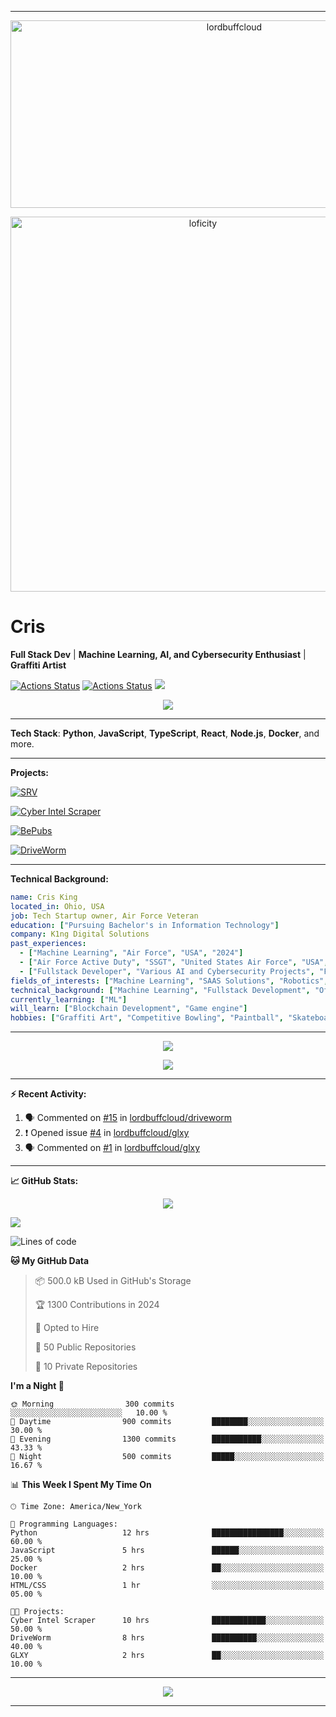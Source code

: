 
---
<p align="center"> <img src="https://socialify.git.ci/lordbuffcloud/lordbuffcloud/image?font=Source%20Code%20Pro&language=1&name=1&owner=1&pattern=Plus&stargazers=1&theme=Dark" alt="lordbuffcloud" width="700" height="300" /> </p> <p align="center"> <img alt="loficity" width="600px" src="https://github.com/HyunCafe/HyunCafe/raw/main/assests/loficity.gif"></img> </p>


# **Cris**

**Full Stack Dev** | **Machine Learning, AI, and Cybersecurity Enthusiast** | **Graffiti Artist**

[![Actions Status](https://github.com/lordbuffcloud/lordbuffcloud/workflows/wakatime-stats/badge.svg)](https://github.com/lordbuffcloud/lordbuffcloud/actions)
[![Actions Status](https://github.com/lordbuffcloud/lordbuffcloud/workflows/update-gh-activity/badge.svg)](https://github.com/lordbuffcloud/lordbuffcloud/actions)
![](https://visitor-badge.glitch.me/badge?page_id=lordbuffcloud.lordbuffcloud)

<p align="center">
  <img src="https://github-profile-trophy.vercel.app/?username=lordbuffcloud&theme=onedark&column=-1" />
</p>

---

**Tech Stack**: **Python**, **JavaScript**, **TypeScript**, **React**, **Node.js**, **Docker**, and more.

---

**Projects:**

[![SRV](https://glxy.dev/srv.png)](https://github.com/lordbuffcloud/srv)

[![Cyber Intel Scraper](https://glxy.dev/cis.png)](https://cis.glxy.dev)

[![BePubs](https://glxy.dev/bps.png)](https://bepubs.glxy.dev) 

[![DriveWorm](https://glxy.dev/driveworm.png)](https://github.com/lordbuffcloud/glxy)

---

**Technical Background:**
```yaml
name: Cris King
located_in: Ohio, USA
job: Tech Startup owner, Air Force Veteran
education: ["Pursuing Bachelor's in Information Technology"]
company: K1ng Digital Solutions
past_experiences: 
  - ["Machine Learning", "Air Force", "USA", "2024"]
  - ["Air Force Active Duty", "SSGT", "United States Air Force", "USA", "2006-Present"]
  - ["Fullstack Developer", "Various AI and Cybersecurity Projects", "Freelance", "Fully Remote", "2017-2024"]
fields_of_interests: ["Machine Learning", "SAAS Solutions", "Robotics", "Cybersecurity", "Fullstack Development"]
technical_background: ["Machine Learning", "Fullstack Development", "Offensive Cybersecurity"]
currently_learning: ["ML"]
will_learn: ["Blockchain Development", "Game engine"]
hobbies: ["Graffiti Art", "Competitive Bowling", "Paintball", "Skateboarding"]
```

---

<p align="center">
  <img src="https://spotify-github-profile.vercel.app/api/view?uid=11147618695&cover_image=true&theme=novatorem&show_offline=true&background_color=121212&interchange=false&bar_color=53b14f&bar_color_cover=false">
</p>

<p align="center">
  <img src="https://spotify-recently-played-readme.vercel.app/api?user=11147618695&count=5">
</p>

---

**:zap: Recent Activity:**

<!--START_SECTION:activity-->
1. 🗣 Commented on [#15](https://github.com/lordbuffcloud/driveworm/issues/15#issuecomment-2111234567) in [lordbuffcloud/driveworm](https://github.com/lordbuffcloud/driveworm)
2. ❗ Opened issue [#4](https://github.com/lordbuffcloud/glxy/issues/4) in [lordbuffcloud/glxy](https://github.com/lordbuffcloud/glxy)
3. 🗣 Commented on [#1](https://github.com/lordbuffcloud/glxy/issues/1#issuecomment-2067890001) in [lordbuffcloud/glxy](https://github.com/lordbuffcloud/glxy)
<!--END_SECTION:activity-->

---

**📈 GitHub Stats:**

<p align="center">
  <img src="https://github-readme-activity-graph.vercel.app/graph?username=lordbuffcloud&theme=github-dark-dimmed&custom_title=Cris%20King's%20Activity%20Graph&hide_border=true">
</p>

![](https://github-readme-stats.vercel.app/api?username=lordbuffcloud&theme=dark&hide_border=false&include_all_commits=false&count_private=false)

<!--START_SECTION:waka-->
![Lines of code](https://img.shields.io/badge/From%20Hello%20World%20I've%20Written-10%20million%20lines%20of%20code-blue)

**🐱 My GitHub Data** 

> 📦 500.0 kB Used in GitHub's Storage 
 > 
> 🏆 1300 Contributions in 2024
 > 
> 💼 Opted to Hire
 > 
> 📜 50 Public Repositories 
 > 
> 🔑 10 Private Repositories 
 > 
**I'm a Night 🦉** 

```text
🌞 Morning                300 commits         ░░░░░░░░░░░░░░░░░░░░░░░░░   10.00 % 
🌆 Daytime                900 commits         ████████░░░░░░░░░░░░░░░░░   30.00 % 
🌃 Evening                1300 commits        ███████████░░░░░░░░░░░░░░   43.33 % 
🌙 Night                  500 commits         █████░░░░░░░░░░░░░░░░░░░░   16.67 % 
```


📊 **This Week I Spent My Time On** 

```text
🕑︎ Time Zone: America/New_York

💬 Programming Languages: 
Python                   12 hrs              ████████████████░░░░░░░░░   60.00 % 
JavaScript               5 hrs               ██████░░░░░░░░░░░░░░░░░░░   25.00 % 
Docker                   2 hrs               ██░░░░░░░░░░░░░░░░░░░░░░░   10.00 % 
HTML/CSS                 1 hr                ░░░░░░░░░░░░░░░░░░░░░░░░░   05.00 % 

🐱‍💻 Projects: 
Cyber Intel Scraper      10 hrs              ████████████░░░░░░░░░░░░░   50.00 % 
DriveWorm                8 hrs               ██████████░░░░░░░░░░░░░░░   40.00 % 
GLXY                     2 hrs               ██░░░░░░░░░░░░░░░░░░░░░░░   10.00 % 
```

---

<p align="center">
  <img src="https://capsule-render.vercel.app/api?type=waving&color=gradient&height=60&section=footer"/>
</p>

---
